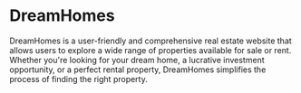 # DreamHomes
DreamHomes is a user-friendly and comprehensive real estate website that allows users to explore a wide range of properties available for sale or rent. Whether you're looking for your dream home, a lucrative investment opportunity, or a perfect rental property, DreamHomes simplifies the process of finding the right property. 
